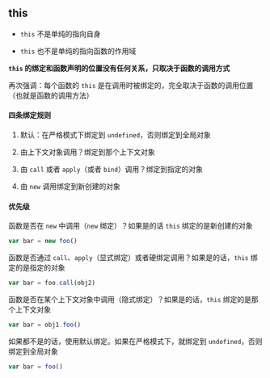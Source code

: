 ## this 

* ```this``` 不是单纯的指向自身

* ```this``` 也不是单纯的指向函数的作用域

**```this``` 的绑定和函数声明的位置没有任何关系，只取决于函数的调用方式**

再次强调：每个函数的 ```this``` 是在调用时被绑定的，完全取决于函数的调用位置（也就是函数的调用方法）

#### 四条绑定规则

1. 默认：在严格模式下绑定到 ```undefined```，否则绑定到全局对象

2. 由上下文对象调用？绑定到那个上下文对象

3. 由 ```call``` 或者 ```apply```（或者 ```bind```）调用？绑定到指定的对象

4. 由 ```new``` 调用绑定到新创建的对象

#### 优先级

函数是否在 ```new``` 中调用（```new``` 绑定）？如果是的话 ```this``` 绑定的是新创建的对象

```js
var bar = new foo()
```

函数是否通过 ```call```、```apply```（显式绑定）或者硬绑定调用？如果是的话，```this``` 绑定的是指定的对象

```js
var bar = foo.call(obj2)
```

函数是否在某个上下文对象中调用（隐式绑定）？如果是的话，```this``` 绑定的是那个上下文对象

```js
var bar = obj1.foo()
```

如果都不是的话，使用默认绑定。如果在严格模式下，就绑定到 ```undefined```，否则绑定到全局对象

```js
var bar = foo()
```
